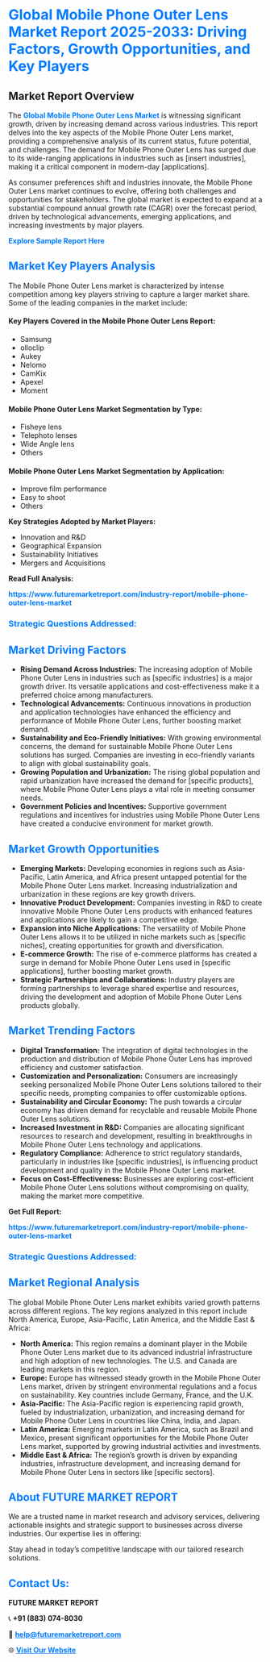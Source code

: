 <h1 style="color: #007BFF;">Global Mobile Phone Outer Lens Market Report 2025-2033: Driving Factors, Growth Opportunities, and Key Players</h1>

<section id="overview">
<h2>Market Report Overview</h2>
<p>The <a href="https://www.futuremarketreport.com/industry-report/mobile-phone-outer-lens-market" style="color: #007BFF; text-decoration: none;"><strong>Global Mobile Phone Outer Lens Market</strong></a> is witnessing significant growth, driven by increasing demand across various industries. This report delves into the key aspects of the Mobile Phone Outer Lens market, providing a comprehensive analysis of its current status, future potential, and challenges. The demand for Mobile Phone Outer Lens has surged due to its wide-ranging applications in industries such as [insert industries], making it a critical component in modern-day [applications].</p>
<p>As consumer preferences shift and industries innovate, the Mobile Phone Outer Lens market continues to evolve, offering both challenges and opportunities for stakeholders. The global market is expected to expand at a substantial compound annual growth rate (CAGR) over the forecast period, driven by technological advancements, emerging applications, and increasing investments by major players.</p>
</section>

<section id="overview">
<p><a href="https://www.futuremarketreport.com/request-sample/reportId=56100" style="color: #007BFF; text-decoration: none;"><strong>Explore Sample Report Here</strong></a></p>
</section>

<section id="key-players">
<h2 style="color: #007BFF;">Market Key Players Analysis</h2>
<p>The Mobile Phone Outer Lens market is characterized by intense competition among key players striving to capture a larger market share. Some of the leading companies in the market include:</p>
<h4>Key Players Covered in the Mobile Phone Outer Lens Report:</h4>
<ul><li>Samsung</li><li>olloclip</li><li>Aukey</li><li>Nelomo</li><li>CamKix</li><li>Apexel</li><li>Moment</li></ul>
<h4>Mobile Phone Outer Lens Market Segmentation by Type:</h4>
<ul><li>Fisheye lens</li><li>Telephoto lenses</li><li>Wide Angle lens</li><li>Others</li></ul>

<h4>Mobile Phone Outer Lens Market Segmentation by Application:</h4>
<ul><li>Improve film performance</li><li>Easy to shoot</li><li>Others</li></ul>
<p><strong>Key Strategies Adopted by Market Players:</strong></p>
<ul>
<li>Innovation and R&D</li>
<li>Geographical Expansion</li>
<li>Sustainability Initiatives</li>
<li>Mergers and Acquisitions</li>
</ul>
</section>

<section>
<p><strong>Read Full Analysis: </strong></p><a href="https://www.futuremarketreport.com/industry-report/mobile-phone-outer-lens-market" style="color: #007BFF; text-decoration: none;"><strong>https://www.futuremarketreport.com/industry-report/mobile-phone-outer-lens-market</strong></a>
<h3 style="color: #007BFF;">Strategic Questions Addressed:</h3>
</section>

<section id="driving-factors">
<h2 style="color: #007BFF;">Market Driving Factors</h2>
<ul>
<li><strong>Rising Demand Across Industries:</strong> The increasing adoption of Mobile Phone Outer Lens in industries such as [specific industries] is a major growth driver. Its versatile applications and cost-effectiveness make it a preferred choice among manufacturers.</li>
<li><strong>Technological Advancements:</strong> Continuous innovations in production and application technologies have enhanced the efficiency and performance of Mobile Phone Outer Lens, further boosting market demand.</li>
<li><strong>Sustainability and Eco-Friendly Initiatives:</strong> With growing environmental concerns, the demand for sustainable Mobile Phone Outer Lens solutions has surged. Companies are investing in eco-friendly variants to align with global sustainability goals.</li>
<li><strong>Growing Population and Urbanization:</strong> The rising global population and rapid urbanization have increased the demand for [specific products], where Mobile Phone Outer Lens plays a vital role in meeting consumer needs.</li>
<li><strong>Government Policies and Incentives:</strong> Supportive government regulations and incentives for industries using Mobile Phone Outer Lens have created a conducive environment for market growth.</li>
</ul>
</section>

<section id="growth-opportunities">
<h2 style="color: #007BFF;">Market Growth Opportunities</h2>
<ul>
<li><strong>Emerging Markets:</strong> Developing economies in regions such as Asia-Pacific, Latin America, and Africa present untapped potential for the Mobile Phone Outer Lens market. Increasing industrialization and urbanization in these regions are key growth drivers.</li>
<li><strong>Innovative Product Development:</strong> Companies investing in R&D to create innovative Mobile Phone Outer Lens products with enhanced features and applications are likely to gain a competitive edge.</li>
<li><strong>Expansion into Niche Applications:</strong> The versatility of Mobile Phone Outer Lens allows it to be utilized in niche markets such as [specific niches], creating opportunities for growth and diversification.</li>
<li><strong>E-commerce Growth:</strong> The rise of e-commerce platforms has created a surge in demand for Mobile Phone Outer Lens used in [specific applications], further boosting market growth.</li>
<li><strong>Strategic Partnerships and Collaborations:</strong> Industry players are forming partnerships to leverage shared expertise and resources, driving the development and adoption of Mobile Phone Outer Lens products globally.</li>
</ul>
</section>

<section id="trending-factors">
<h2 style="color: #007BFF;">Market Trending Factors</h2>
<ul>
<li><strong>Digital Transformation:</strong> The integration of digital technologies in the production and distribution of Mobile Phone Outer Lens has improved efficiency and customer satisfaction.</li>
<li><strong>Customization and Personalization:</strong> Consumers are increasingly seeking personalized Mobile Phone Outer Lens solutions tailored to their specific needs, prompting companies to offer customizable options.</li>
<li><strong>Sustainability and Circular Economy:</strong> The push towards a circular economy has driven demand for recyclable and reusable Mobile Phone Outer Lens solutions.</li>
<li><strong>Increased Investment in R&D:</strong> Companies are allocating significant resources to research and development, resulting in breakthroughs in Mobile Phone Outer Lens technology and applications.</li>
<li><strong>Regulatory Compliance:</strong> Adherence to strict regulatory standards, particularly in industries like [specific industries], is influencing product development and quality in the Mobile Phone Outer Lens market.</li>
<li><strong>Focus on Cost-Effectiveness:</strong> Businesses are exploring cost-efficient Mobile Phone Outer Lens solutions without compromising on quality, making the market more competitive.</li>
</ul>
</section>

<section>
<p><strong>Get Full Report: </strong></p><a href="https://www.futuremarketreport.com/industry-report/mobile-phone-outer-lens-market" style="color: #007BFF; text-decoration: none;"><strong>https://www.futuremarketreport.com/industry-report/mobile-phone-outer-lens-market</strong></a>
<h3 style="color: #007BFF;">Strategic Questions Addressed:</h3>
</section>


<section id="regional-analysis">
<h2 style="color: #007BFF;">Market Regional Analysis</h2>
<p>The global Mobile Phone Outer Lens market exhibits varied growth patterns across different regions. The key regions analyzed in this report include North America, Europe, Asia-Pacific, Latin America, and the Middle East & Africa:</p>
<ul>
<li><strong>North America:</strong> This region remains a dominant player in the Mobile Phone Outer Lens market due to its advanced industrial infrastructure and high adoption of new technologies. The U.S. and Canada are leading markets in this region.</li>
<li><strong>Europe:</strong> Europe has witnessed steady growth in the Mobile Phone Outer Lens market, driven by stringent environmental regulations and a focus on sustainability. Key countries include Germany, France, and the U.K.</li>
<li><strong>Asia-Pacific:</strong> The Asia-Pacific region is experiencing rapid growth, fueled by industrialization, urbanization, and increasing demand for Mobile Phone Outer Lens in countries like China, India, and Japan.</li>
<li><strong>Latin America:</strong> Emerging markets in Latin America, such as Brazil and Mexico, present significant opportunities for the Mobile Phone Outer Lens market, supported by growing industrial activities and investments.</li>
<li><strong>Middle East & Africa:</strong> The region’s growth is driven by expanding industries, infrastructure development, and increasing demand for Mobile Phone Outer Lens in sectors like [specific sectors].</li>
</ul>
</section>

<footer>
<h2 style="color: #007BFF;">About FUTURE MARKET REPORT</h2>
<p>We are a trusted name in market research and advisory services, delivering actionable insights and strategic support to businesses across diverse industries. Our expertise lies in offering:</p>

<p>Stay ahead in today’s competitive landscape with our tailored research solutions.</p>

<h2 style="color: #007BFF;">Contact Us:</h2>
<p><strong>FUTURE MARKET REPORT</strong></p>
<p>📞 <strong>+91 (883) 074-8030</strong></p>
<p>📧 <strong><a href="mailto:help@futuremarketreport.com" style="color: #007BFF;">help@futuremarketreport.com</a></strong></p>
<p>🌐 <strong><a href="https://www.futuremarketreport.com/" style="color: #007BFF;">Visit Our Website</a></strong></p>
</footer>